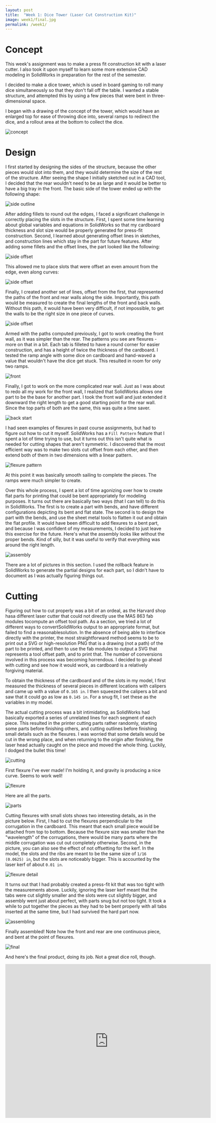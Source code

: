 ```yaml
---
layout: post
title:  "Week 1: Dice Tower (Laser Cut Construction Kit)"
image: week1/final.jpg
permalink: /week1/
---
```


# Concept

This week's assignment was to make a press fit construction kit with a
laser cutter. I also took it upon myself to learn some more extensive
CAD modeling in SolidWorks in preparation for the rest of the semester.

I decided to make a dice tower, which is used in board gaming to roll
many dice simultaneously so that they don't fall off the table. I
wanted a stable structure, and attempted this by using a few pieces
that were bent in three-dimensional space.

I began with a drawing of the concept of the tower, which would have
an enlarged top for ease of throwing dice into, several ramps to
redirect the dice, and a rollout area at the bottom to collect the
dice. 

![concept](concept.png)

# Design

I first started by designing the sides of the structure, because the other
pieces would slot into them, and they would determine the size of the rest of
the structure. After seeing the shape I initially sketched out in a CAD tool, I
decided that the rear wouldn't need to be as large and it would be better to
have a big tray in the front. The basic side of the tower ended up with the
following shape:

![side outline](side_outline.png)

After adding fillets to round out the edges, I faced a significant challenge in
correctly placing the slots in the structure. First, I spent some time learning
about global variables and equations in SolidWorks so that my cardboard
thickness and slot size would be properly generated for press-fit construction.
Second, I learned about generating offset lines in sketches, and construction
lines which stay in the part for future features. After adding some fillets and
the offset lines, the part looked like the following:

![side offset](side_offset.png)

This allowed me to place slots that were offset an even amount from the edge,
even along curves:

![side offset](side_slotted.png)

Finally, I created another set of lines, offset from the first, that represented
the paths of the front and rear walls along the side. Importantly, this path
would be measured to create the final lengths of the front and back walls.
Without this path, it would have been very difficult, if not impossible, to get
the walls to be the right size in one piece of curves.

![side offset](side_paths.png)

Armed with the paths computed previously, I got to work creating the front wall,
as it was simpler than the rear. The patterns you see are flexures - more on
that in a bit. Each tab is filleted to have a round corner for easier
construction, and has a height of twice the thickness of the cardboard. I tested
the ramp angle with some dice on cardboard and hand-waved a value that wouldn't
have the dice get stuck. This resulted in room for only two ramps.

![front](front.png)

Finally, I got to work on the more complicated rear wall. Just as I was about to
redo all my work for the front wall, I realized that SolidWorks allows one part
to be the base for another part. I took the front wall and just extended it
downward the right length to get a good starting point for the rear wall. Since
the top parts of both are the same, this was quite a time saver.

![back start](back_start.png)

I had seen examples of flexures in past course assignments, but had to figure
out how to cut it myself. SolidWorks has a `Fill Pattern` feature that I spent a
lot of time trying to use, but it turns out this isn't quite what is needed for
cutting shapes that aren't symmetric. I discovered that the most efficient way
was to make two slots cut offset from each other, and then extend both of them
in two dimensions with a linear pattern.

![flexure pattern](flexure_pattern.png)

At this point it was basically smooth sailing to complete the pieces. The ramps
were much simpler to create.

Over this whole process, I spent a lot of time agonizing over how to create flat
parts for printing that could be bent appropriately for modeling purposes. It
turns out there are basically two ways (that I can tell) to do this in
SolidWorks. The first is to create a part with bends, and have different
configurations depicting its bent and flat state. The second is to design the
part with the bends, and use the sheet metal tools to flatten it out and obtain
the flat profile. It would have been difficult to add flexures to a bent part,
and because I was confident of my measurements, I decided to just leave this
exercise for the future. Here's what the assembly looks like without the proper
bends. Kind of silly, but it was useful to verify that everything was around the
right length.

![assembly](assembly.png)

There are a lot of pictures in this section. I used the rollback feature in
SolidWorks to generate the partial designs for each part, so I didn't have to
document as I was actually figuring things out.

# Cutting

Figuring out how to cut properly was a bit of an ordeal, as the Harvard shop
hasa different laser cutter that could not directly use the MAS 863 fab modules
tocompute an offset tool path. As a section, we tried a lot of different ways to
convertSolidWorks output to an appropriate format, but failed to find a
reasonablesolution. In the absence of being able to interface directly with the
printer, the most straightforward method seems to be to print out a SVG or
high-resolution PNG that is a drawing (not a path) of the part to be printed,
and then to use the fab modules to output a SVG that represents a tool offset
path, and to print that. The number of conversions involved in this process was
becoming horrendous. I decided to go ahead with cutting and see how it would
work, as cardboard is a relatively forgiving material.

To obtain the thickness of the cardboard and of the slots in my model, I first
measured the thickness of several pieces in different locations with calipers
and came up with a value of `0.165 in`. I then squeezed the calipers a bit and
saw that it could go as low as `0.145 in`. For a snug fit, I set these as the
variables in my model.

The actual cutting process was a bit intimidating, as SolidWorks had basically
exported a series of unrelated lines for each segment of each piece. This
resulted in the printer cutting parts rather randomly, starting some parts
before finishing others, and cutting outlines before finishing small details
such as the flexures. I was worried that some details would be cut in the wrong
place, and when returning to the origin after finishing, the laser head actually
caught on the piece and moved the whole thing. Luckily, I dodged the bullet this
time!

![cutting](cutting.jpg)

First flexure I've ever made! I'm holding it, and gravity is producing a nice
curve. Seems to work well!

![flexure](flexure.jpg)

Here are all the parts.

![parts](parts.jpg)

Cutting flexures with small slots shows two interesting details, as in the
picture below. First, I had to cut the flexures perpendicular to the corrugation
in the cardboard. This meant that each small piece would be attached from top to
bottom. Because the flexure size was smaller than the "wavelength" of the
corrugations, there would be many parts where the middle corrugation was cut out
completely otherwise. Second, in the picture, you can also see the effect of not
offsetting for the kerf. In the model, the slots and the ribs are meant to be
the same size of `1/16 (0.0625) in`, but the slots are noticeably bigger. This
is accounted by the laser kerf of about `0.01 in`.

![flexure detail](flexure_detail.jpg)

It turns out that I had probably created a press-fit kit that was too tight with
the measurements above. Luckily, ignoring the laser kerf meant that the tabs
were cut slightly smaller and the slots were cut slightly bigger, and assembly
went just about perfect, with parts snug but not too tight. It took a while to
put together the pieces as they had to be bent properly with all tabs inserted
at the same time, but I had survived the hard part now.

![assembling](assembling.jpg)

Finally assembled! Note how the front and rear are one continuous piece, and
bent at the point of flexures.

![final](final.jpg)

And here's the final product, doing its job. Not a great dice roll, though.

<iframe width="640" height="480" src="http://www.youtube.com/embed/92K7pcQ0EJM" frameborder="0" allowfullscreen></iframe>
